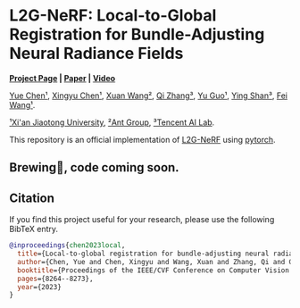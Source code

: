 # L2G-NeRF: Local-to-Global Registration for Bundle-Adjusting Neural Radiance Fields

**[Project Page](https://rover-xingyu.github.io/L2G-NeRF/) |
[Paper](https://arxiv.org/pdf/2211.11505.pdf) |
[Video](https://www.youtube.com/watch?v=y8XP9Umt6Mw)**

[Yue Chen¹](https://fanegg.github.io/), 
[Xingyu Chen¹](https://rover-xingyu.github.io/), 
[Xuan Wang²](https://xuanwangvc.github.io/),
[Qi Zhang³](https://qzhang-cv.github.io/), 
[Yu Guo¹](https://yuguo-xjtu.github.io/), 
[Ying Shan³](https://scholar.google.com/citations?user=4oXBp9UAAAAJ&hl=en), 
[Fei Wang¹](http://www.aiar.xjtu.edu.cn/info/1046/1242.htm). 

[¹Xi'an Jiaotong University](http://en.xjtu.edu.cn/),
[²Ant Group](https://www.antgroup.com/en),
[³Tencent AI Lab](https://ai.tencent.com/ailab/en/index/).

This repository is an official implementation of [L2G-NeRF](https://rover-xingyu.github.io/L2G-NeRF/) using [pytorch](https://pytorch.org/). 

## Brewing🍺, code coming soon.
## Citation

If you find this project useful for your research, please use the following BibTeX entry.

```bibtex
@inproceedings{chen2023local,
  title={Local-to-global registration for bundle-adjusting neural radiance fields},
  author={Chen, Yue and Chen, Xingyu and Wang, Xuan and Zhang, Qi and Guo, Yu and Shan, Ying and Wang, Fei},
  booktitle={Proceedings of the IEEE/CVF Conference on Computer Vision and Pattern Recognition},
  pages={8264--8273},
  year={2023}
}
```
